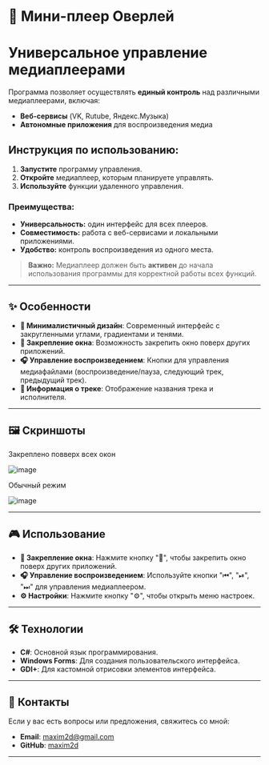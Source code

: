 # 🎵 Мини-плеер Оверлей

# Универсальное управление медиаплеерами  

Программа позволяет осуществлять **единый контроль** над различными медиаплеерами, включая:  
- **Веб-сервисы** (VK, Rutube, Яндекс.Музыка)  
- **Автономные приложения** для воспроизведения медиа  

## Инструкция по использованию:  
1. **Запустите** программу управления.  
2. **Откройте** медиаплеер, которым планируете управлять.  
3. **Используйте** функции удаленного управления.  

### Преимущества:  
- **Универсальность:** один интерфейс для всех плееров.  
- **Совместимость:** работа с веб-сервисами и локальными приложениями.  
- **Удобство:** контроль воспроизведения из одного места.  

> **Важно:** Медиаплеер должен быть **активен** до начала использования программы для корректной работы всех функций.  



---

## ✨ Особенности

- **🎨 Минималистичный дизайн**: Современный интерфейс с закругленными углами, градиентами и тенями.
- **📌 Закрепление окна**: Возможность закрепить окно поверх других приложений.
- **🎧 Управление воспроизведением**: Кнопки для управления медиафайлами (воспроизведение/пауза, следующий трек, предыдущий трек).
- **📄 Информация о треке**: Отображение названия трека и исполнителя.

---

## 🖼️ Скриншоты
Закреплено  повверх всех окон

![image](https://github.com/user-attachments/assets/fb93c86b-43e2-4ff9-94fa-2f4fac9c7c44)

Обычный режим

![image](https://github.com/user-attachments/assets/2939fa6f-bc8a-4c03-bc5e-16105da44bf7)




---

## 🎮 Использование

- **📌 Закрепление окна**: Нажмите кнопку "📌", чтобы закрепить окно поверх других приложений.
- **🎧 Управление воспроизведением**: Используйте кнопки "⏮", "⏯", "⏭" для управления медиаплеером.
- **⚙️ Настройки**: Нажмите кнопку "⚙️", чтобы открыть меню настроек.

---

## 🛠️ Технологии

- **C#**: Основной язык программирования.
- **Windows Forms**: Для создания пользовательского интерфейса.
- **GDI+**: Для кастомной отрисовки элементов интерфейса.



---



## 📧 Контакты

Если у вас есть вопросы или предложения, свяжитесь со мной:

- **Email**: maxim2d@gmail.com
- **GitHub**: [maxim2d](https://github.com/maxim2d)

---
